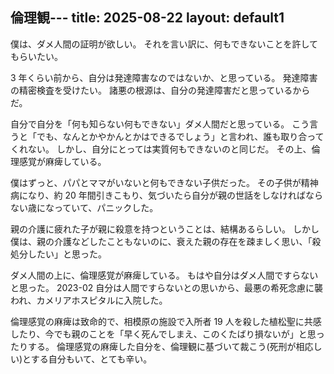 倫理観---
title: 2025-08-22
layout: default1
---
僕は、ダメ人間の証明が欲しい。
それを言い訳に、何もできないことを許してもらいたい。

3 年くらい前から、自分は発達障害なのではないか、と思っている。
発達障害の精密検査を受けたい。
諸悪の根源は、自分の発達障害だと思っているからだ。

自分で自分を「何も知らない何もできない」ダメ人間だと思っている。
こう言うと「でも、なんとかやかんとかはできるでしょう」と言われ、誰も取り合ってくれない。
しかし、自分にとっては実質何もできないのと同じだ。
その上、倫理感覚が麻痺している。

僕はずっと、パパとママがいないと何もできない子供だった。
その子供が精神病になり、約 20 年間引きこもり、気づいたら自分が親の世話をしなければならない歳になっていて、パニックした。

親の介護に疲れた子が親に殺意を持つということは、結構あるらしい。
しかし僕は、親の介護などしたこともないのに、衰えた親の存在を疎ましく思い、「殺処分したい」と思った。

ダメ人間の上に、倫理感覚が麻痺している。
もはや自分はダメ人間ですらないと思った。
2023-02 自分は人間ですらないとの思いから、最悪の希死念慮に襲われ、カメリアホスピタルに入院した。

倫理感覚の麻痺は致命的で、相模原の施設で入所者 19 人を殺した植松聖に共感したり、今でも親のことを「早く死んでしまえ、このくたばり損ないが」と思ったりする。
倫理感覚の麻痺した自分を、倫理観に基づいて裁こう(死刑が相応しい)とする自分もいて、とても辛い。
